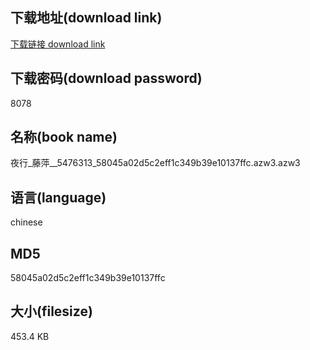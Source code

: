 ## 下载地址(download link)
[下载链接 download link](https://voluble-croquembouche-d321dc.netlify.app/?s=%E5%A4%9C%E8%A1%8C_%E8%97%A4%E8%90%8D__5476313_58045a02d5c2eff1c349b39e10137ffc.azw3)

## 下载密码(download password)
8078

## 名称(book name)
夜行_藤萍__5476313_58045a02d5c2eff1c349b39e10137ffc.azw3.azw3

## 语言(language)
chinese

## MD5
58045a02d5c2eff1c349b39e10137ffc

## 大小(filesize)
453.4 KB
